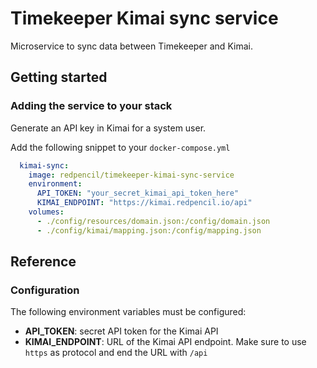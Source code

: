# Timekeeper Kimai sync service
Microservice to sync data between Timekeeper and Kimai.

## Getting started
### Adding the service to your stack
Generate an API key in Kimai for a system user.

Add the following snippet to your `docker-compose.yml`
```yml
  kimai-sync:
    image: redpencil/timekeeper-kimai-sync-service
    environment:
      API_TOKEN: "your_secret_kimai_api_token_here"
      KIMAI_ENDPOINT: "https://kimai.redpencil.io/api" 
    volumes:
      - ./config/resources/domain.json:/config/domain.json
      - ./config/kimai/mapping.json:/config/mapping.json
```

## Reference
### Configuration
The following environment variables must be configured:
- **API_TOKEN**: secret API token for the Kimai API
- **KIMAI_ENDPOINT**: URL of the Kimai API endpoint. Make sure to use `https` as protocol and end the URL with `/api`
